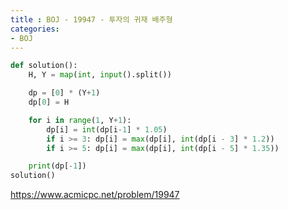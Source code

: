 ```yaml
---
title : BOJ - 19947 - 투자의 귀재 배주형
categories:
- BOJ
---
```


```python
def solution():
    H, Y = map(int, input().split())

    dp = [0] * (Y+1)
    dp[0] = H

    for i in range(1, Y+1):
        dp[i] = int(dp[i-1] * 1.05)
        if i >= 3: dp[i] = max(dp[i], int(dp[i - 3] * 1.2))
        if i >= 5: dp[i] = max(dp[i], int(dp[i - 5] * 1.35))

    print(dp[-1])
solution()
```

https://www.acmicpc.net/problem/19947
